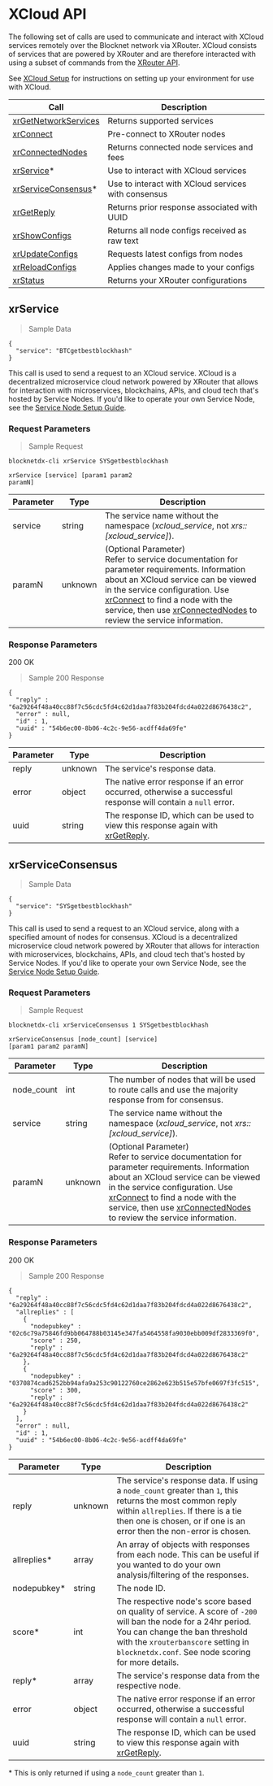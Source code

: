 # XCloud API

The following set of calls are used to communicate and interact with XCloud services remotely over the Blocknet network via XRouter. XCloud consists of services that are powered by XRouter and are therefore interacted with using a subset of commands from the [XRouter API](#xrouter-api).

See [XCloud Setup](#xcloud-setup) for instructions on setting up your environment for use with XCloud.


Call                                              | Description
--------------------------------------------------|---------------
[xrGetNetworkServices](#xrgetnetworkservices)     | Returns supported services
[xrConnect](#xrconnect)                           | Pre-connect to XRouter nodes
[xrConnectedNodes](#xrconnectednodes)             | Returns connected node services and fees
[xrService](#xrservice)*                          | Use to interact with XCloud services
[xrServiceConsensus](#xrServiceconsensus)*        | Use to interact with XCloud services with consensus
[xrGetReply](#xrgetreply)                         | Returns prior response associated with UUID
[xrShowConfigs](#xrshowconfigs)                   | Returns all node configs received as raw text
[xrUpdateConfigs](#xrupdateconfigs)               | Requests latest configs from nodes
[xrReloadConfigs](#xrreloadconfigs)               | Applies changes made to your configs
[xrStatus](#xrstatus)                             | Returns your XRouter configurations










## xrService

> Sample Data

```cli
{
  "service": "BTCgetbestblockhash"
}
```
This call is used to send a request to an XCloud service. XCloud is a decentralized microservice cloud network powered by XRouter that allows for interaction with microservices, blockchains, APIs, and cloud tech that's hosted by Service Nodes. If you'd like to operate your own Service Node, see the [Service Node Setup Guide](https://docs.blocknet.co/service-nodes/setup).


### Request Parameters

> Sample Request

```cli
blocknetdx-cli xrService SYSgetbestblockhash
```
<code class="api-call">xrService [service] [param1 param2 paramN]</code>

Parameter       | Type    | Description
----------------|---------|-------------
service         | string  | The service name without the namespace (*xcloud_service*, not *xrs::[xcloud_service]*).
paramN          | unknown | (Optional Parameter)<br>Refer to service documentation for parameter requirements. Information about an XCloud service can be viewed in the service configuration. Use [xrConnect](#xrconnect) to find a node with the service, then use [xrConnectedNodes](#xrconnectednodes) to review the service information.


### Response Parameters

<aside class="success">
200 OK
</aside>

> Sample 200 Response

```cli
{
  "reply" : "6a29264f48a40cc88f7c56cdc5fd4c62d1daa7f83b204fdcd4a022d8676438c2",
  "error" : null,
  "id" : 1,
  "uuid" : "54b6ec00-8b06-4c2c-9e56-acdff4da69fe"
}
```

Parameter       | Type    | Description
----------------|---------|-------------
reply           | unknown | The service's response data.
error           | object  | The native error response if an error occurred, otherwise a successful response will contain a `null` error.
uuid            | string  | The response ID, which can be used to view this response again with [xrGetReply](#xrgetreply).










## xrServiceConsensus

> Sample Data

```cli
{
  "service": "SYSgetbestblockhash"
}
```
This call is used to send a request to an XCloud service, along with a specified amount of nodes for consensus. XCloud is a decentralized microservice cloud network powered by XRouter that allows for interaction with microservices, blockchains, APIs, and cloud tech that's hosted by Service Nodes. If you'd like to operate your own Service Node, see the [Service Node Setup Guide](https://docs.blocknet.co/service-nodes/setup).


### Request Parameters

> Sample Request

```cli
blocknetdx-cli xrServiceConsensus 1 SYSgetbestblockhash
```
<code class="api-call">xrServiceConsensus [node_count] [service] [param1 param2 paramN]</code>

Parameter       | Type    | Description
----------------|---------|-------------
node_count      | int     | The number of nodes that will be used to route calls and use the majority response from for consensus.
service         | string  | The service name without the namespace (*xcloud_service*, not *xrs::[xcloud_service]*).
paramN          | unknown | (Optional Parameter)<br>Refer to service documentation for parameter requirements. Information about an XCloud service can be viewed in the service configuration. Use [xrConnect](#xrconnect) to find a node with the service, then use [xrConnectedNodes](#xrconnectednodes) to review the service information.


### Response Parameters

<aside class="success">
200 OK
</aside>

> Sample 200 Response

```cli
{
  "reply" : "6a29264f48a40cc88f7c56cdc5fd4c62d1daa7f83b204fdcd4a022d8676438c2",
  "allreplies" : [
    {
      "nodepubkey" : "02c6c79a75846fd9bb064788b03145e347fa5464558fa9030ebb009df2833369f0",
      "score" : 250,
      "reply" : "6a29264f48a40cc88f7c56cdc5fd4c62d1daa7f83b204fdcd4a022d8676438c2"
    },
    {
      "nodepubkey" : "0370874cad6252bb94afa9a253c90122760ce2862e623b515e57bfe0697f3fc515",
      "score" : 300,
      "reply" : "6a29264f48a40cc88f7c56cdc5fd4c62d1daa7f83b204fdcd4a022d8676438c2"
    }
  ],
  "error" : null,
  "id" : 1,
  "uuid" : "54b6ec00-8b06-4c2c-9e56-acdff4da69fe"
}
```

Parameter       | Type    | Description
----------------|---------|-------------
reply           | unknown | The service's response data. If using a `node_count` greater than `1`, this returns the most common reply within `allreplies`. If there is a tie then one is chosen, or if one is an error then the non-error is chosen.
allreplies*     | array   | An array of objects with responses from each node. This can be useful if you wanted to do your own analysis/filtering of the responses.
nodepubkey*     | string  | The node ID.
score*          | int     | The respective node's score based on quality of service. A score of `-200` will ban the node for a 24hr period. You can change the ban threshold with the `xrouterbanscore` setting in `blocknetdx.conf`. See node scoring for more details.
reply*          | array   | The service's response data from the respective node.
error           | object  | The native error response if an error occurred, otherwise a successful response will contain a `null` error.
uuid            | string  | The response ID, which can be used to view this response again with [xrGetReply](#xrgetreply).

\* This is only returned if using a `node_count` greater than `1`.









